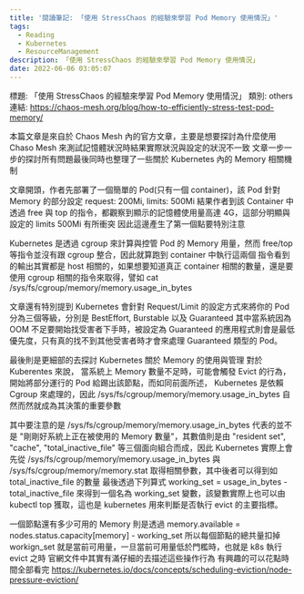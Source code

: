 ```yaml
---
title: '閱讀筆記: 「使用 StressChaos 的經驗來學習 Pod Memory 使用情況」'
tags:
  - Reading
  - Kubernetes
  - ResourceManagement
description: 「使用 StressChaos 的經驗來學習 Pod Memory 使用情況」
date: 2022-06-06 03:05:07
---
```


標題: 「使用 StressChaos 的經驗來學習 Pod Memory 使用情況」
類別: others
連結: https://chaos-mesh.org/blog/how-to-efficiently-stress-test-pod-memory/

本篇文章是來自於 Chaos Mesh 內的官方文章，主要是想要探討為什麼使用 Chaso Mesh 來測試記憶體狀況時結果實際狀況與設定的狀況不一致
文章一步一步的探討所有問題最後同時也整理了一些關於 Kubernetes 內的 Memory 相關機制

文章開頭，作者先部署了一個簡單的 Pod(只有一個 container)，該 Pod 針對 Memory 的部分設定 request: 200Mi, limits: 500Mi
結果作者到該 Container 中透過 free 與 top 的指令，都觀察到顯示的記憶體使用量高達 4G，這部分明顯與設定的 limits 500Mi 有所衝突
因此這邊產生了第一個點要特別注意

Kubernetes 是透過 cgroup 來計算與控管 Pod 的 Memory 用量，然而 free/top 等指令並沒有跟 cgroup 整合，因此就算跑到 container 中執行這兩個
指令看到的輸出其實都是 host 相關的，如果想要知道真正 container 相關的數量，還是要使用 cgroup 相關的指令來取得，譬如
cat /sys/fs/cgroup/memory/memory.usage_in_bytes 

文章還有特別提到 Kubernetes 會針對 Request/Limit 的設定方式來將你的 Pod 分為三個等級，分別是 BestEffort, Burstable 以及 Guaranteed
其中當系統因為 OOM 不足要開始找受害者下手時，被設定為 Guaranteed 的應用程式則會是最低優先度，只有真的找不到其他受害者時才會來處理 Guaranteed 類型的 Pod。

最後則是更細部的去探討 Kubernetes 關於 Memory 的使用與管理
對於 Kuberentes 來說， 當系統上 Memory 數量不足時，可能會觸發 Evict 的行為，開始將部分運行的 Pod 給踢出該節點，而如同前面所述， Kubernetes 是依賴
Cgroup 來處理的，因此 /sys/fs/cgroup/memory/memory.usage_in_bytes 自然而然就成為其決策的重要參數

其中要注意的是 /sys/fs/cgroup/memory/memory.usage_in_bytes 代表的並不是 "剛剛好系統上正在被使用的 Memory 數量"，其數值則是由
"resident set", "cache", "total_inactive_file" 等三個面向組合而成，因此 Kubernetes 實際上會先從
/sys/fs/cgroup/memory/memory.usage_in_bytes 與 /sys/fs/cgroup/memory/memory.stat 取得相關參數，其中後者可以得到如 total_inactive_file 的數量
最後透過下列算式
working_set = usage_in_bytes - total_inactive_file 來得到一個名為 working_set 變數，該變數實際上也可以由 kubectl top 獲取，這也是 kubernetes 用來判斷是否執行 evict 的主要指標。

一個節點還有多少可用的 Memory 則是透過
memory.available = nodes.status.capacity[memory] - working_set
所以每個節點的總共量扣掉 workign_set 就是當前可用量，一旦當前可用量低於門檻時，也就是 k8s 執行 evict 之時
官網文件中其實有滿仔細的去描述這些操作行為
有興趣的可以花點時間全部看完
https://kubernetes.io/docs/concepts/scheduling-eviction/node-pressure-eviction/

